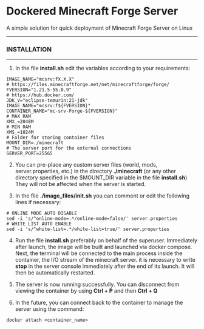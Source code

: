 # Dockered Minecraft Forge Server
A simple solution for quick deployment of Minecraft Forge Server on Linux


------------


### INSTALLATION
------------

1. In the file **install.sh** edit the variables according to your requirements:
```
IMAGE_NAME="mcsrv:fX.X.X"
# https://files.minecraftforge.net/net/minecraftforge/forge/
FVERSION="1.21.5-55.0.9"
# https://hub.docker.com/
JDK_V="eclipse-temurin:21-jdk"
IMAGE_NAME="mcsrv:f${FVERSION}"
CONTAINER_NAME="mc-srv-Forge-${FVERSION}"
# MAX RAM
XMX_=2048M
# MIN RAM
XMS_=1024M
# Folder for storing container files
MOUNT_DIR=./minecraft
# The server port for the external connections
SERVER_PORT=25565
```

2. You can pre-place any custom server files (world, mods, server.properties, etc.) in the directory **./minecraft** (or any other directory specified in the $MOUNT_DIR variable in the file **install.sh**)
They will not be affected when the server is started.

3. In the file **./image_files/init.sh** you can comment or edit the following lines if necessary:
```
# ONLINE MODE AUTO DISABLE
sed -i 's/^online-mode=.*/online-mode=false/' server.properties
# WHITE LIST AUTO ENABLE
sed -i 's/^white-list=.*/white-list=true/' server.properties
```

4. Run the file **install.sh** preferably on behalf of the superuser. Immediately after launch, the image will be built and launched via docker compose. Next, the terminal will be connected to the main process inside the container, the I/O stream of the minecraft server. it is necessary to write **stop** in the server console immediately after the end of its launch. It will then be automatically restarted.

5. The server is now running successfully.
You can disconnect from viewing the container by using **Ctrl + P** and then **Ctrl + Q**

6. In the future, you can connect back to the container to manage the server using the command:
```
docker attach <container_name>
```
